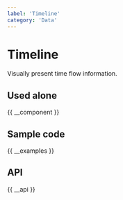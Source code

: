 ```yaml
---
label: 'Timeline'
category: 'Data'
---
```


# Timeline

Visually present time flow information.

## Used alone

{{ __component }}

## Sample code

{{ __examples }}

## API

{{ __api }}
